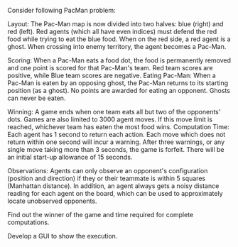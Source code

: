 Consider following PacMan problem:

Layout: The Pac-Man map is now divided into two halves: blue (right) and red (left). Red agents (which all have even indices) must defend the red food while
trying to eat the blue food. When on the red side, a red agent is a ghost. When crossing into enemy territory, the agent becomes a Pac-Man.

Scoring: When a Pac-Man eats a food dot, the food is permanently removed and one point is scored for that Pac-Man's team. Red team scores are positive, while Blue team scores are negative. Eating Pac-Man: When a Pac-Man is eaten by an opposing ghost, the Pac-Man returns to its starting position (as a ghost). No points are awarded for eating an opponent. Ghosts can never be eaten.

Winning: A game ends when one team eats all but two of the opponents' dots. Games are also limited to 3000 agent moves. If this move limit is reached, whichever team has eaten the most food wins. Computation Time: Each agent has 1 second to return each action. Each move which does not return within one second will incur a warning. After three warnings, or any single move taking more than 3 seconds, the game is forfeit. There will be an initial start-up allowance of 15 seconds.

Observations: Agents can only observe an opponent's configuration (position and direction) if they or their teammate is within 5 squares (Manhattan
distance). In addition, an agent always gets a noisy distance reading for each agent on the board, which can be used to approximately locate unobserved
opponents.

Find out the winner of the game and time required for complete computations.

Develop a GUI to show the execution.

